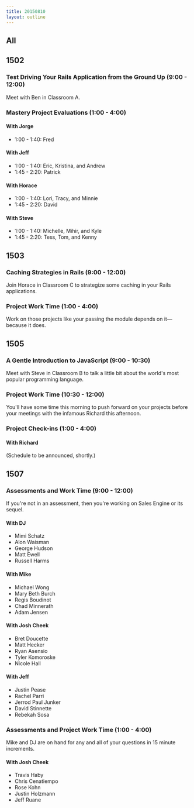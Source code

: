 ```yaml
---
title: 20150810
layout: outline
---
```


## All

## 1502

### Test Driving Your Rails Application from the Ground Up (9:00 - 12:00)

Meet with Ben in Classroom A.

### Mastery Project Evaluations (1:00 - 4:00)

#### With Jorge

* 1:00 - 1:40: Fred

#### With Jeff

* 1:00 - 1:40: Eric, Kristina, and Andrew
* 1:45 - 2:20: Patrick

#### With Horace

* 1:00 - 1:40: Lori, Tracy, and Minnie
* 1:45 - 2:20: David

#### With Steve

* 1:00 - 1:40: Michelle, Mihir, and Kyle
* 1:45 - 2:20: Tess, Tom, and Kenny

## 1503

### Caching Strategies in Rails (9:00 - 12:00)

Join Horace in Classroom C to strategize some caching in your Rails applications.

### Project Work Time (1:00 - 4:00)

Work on those projects like your passing the module depends on it—because it does.

## 1505

### A Gentle Introduction to JavaScript (9:00 - 10:30)

Meet with Steve in Classroom B to talk a little bit about the world's most popular programming language.

### Project Work Time (10:30 - 12:00)

You'll have some time this morning to push forward on your projects before your meetings with the infamous Richard this afternoon.

### Project Check-ins (1:00 - 4:00)

#### With Richard

(Schedule to be announced, shortly.)

## 1507

### Assessments and Work Time (9:00 - 12:00)

If you're not in an assessment, then you're working on Sales Engine or its sequel.

#### With DJ

* Mimi Schatz
* Alon Waisman
* George Hudson
* Matt Ewell
* Russell Harms

#### With Mike

* Michael Wong
* Mary Beth Burch
* Regis Boudinot
* Chad Minnerath
* Adam Jensen

#### With Josh Cheek

* Bret Doucette
* Matt Hecker
* Ryan Asensio
* Tyler Komoroske
* Nicole Hall

#### With Jeff

* Justin Pease
* Rachel Parri
* Jerrod Paul Junker
* David Stinnette
* Rebekah Sosa

### Assessments and Project Work Time (1:00 - 4:00)

Mike and DJ are on hand for any and all of your questions in 15 minute increments.

#### With Josh Cheek

* Travis Haby
* Chris Cenatiempo
* Rose Kohn
* Justin Holzmann
* Jeff Ruane
